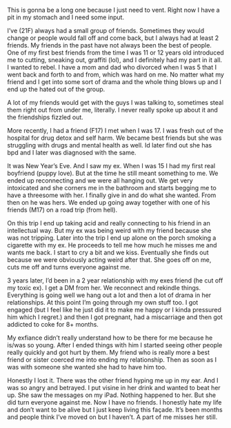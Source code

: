 This is gonna be a long one because I just need to vent. Right now I have a pit in my stomach and I need some input. 

I’ve (21F) always had a small group of friends. Sometimes they would change or people would fall off and come back, but I always had at least 2 friends. My friends in the past have not always been the best of people. One of my first best friends from the time I was 11 or 12 years old introduced me to cutting, sneaking out, graffiti (lol), and I definitely had my part in it all. I wanted to rebel. I have a mom and dad who divorced when I was 5 that I went back and forth to and from, which was hard on me. No matter what my friend and I get into some sort of drama and the whole thing blows up and I end up the hated out of the group. 

A lot of my friends would get with the guys I was talking to, sometimes steal them right out from under me, literally. I never really spoke up about it and the friendships fizzled out.

More recently, I had a friend (F17) I met when I was 17. I was fresh out of the hospital for drug detox and self harm. We became best friends but she was struggling with drugs and mental health as well. Id later find out she has bpd and I later was diagnosed with the same. 

It was New Year’s Eve. And I saw my ex. When I was 15 I had my first real boyfriend (puppy love). But at the time he still meant something to me. We ended up reconnecting and we were all hanging out. We get very intoxicated and she corners me in the bathroom and starts begging me to have a threesome with her. I finally give in and do what she wanted. From then on he was hers. We ended up going away together with one of his friends (M17) on a road trip (from hell). 

On this trip I end up taking acid and really connecting to his friend in an intellectual way. But my ex was being weird with my friend because she was not tripping. Later into the trip I end up alone on the porch smoking a cigarette with my ex. He proceeds to tell me how much he misses me and wants me back. I start to cry a bit and we kiss. Eventually she finds out because we were obviously acting weird after that. She goes off on me, cuts me off and turns everyone against me. 

3 years later, I’d been in a 2 year relationship with my exes friend (he cut off my toxic ex). I get a DM from her. We reconnect and rekindle things. Everything is going well we hang out a lot and then a lot of drama in her relationships. At this point I’m going through my own stuff too. I got engaged (but I feel like he just did it to make me happy or I kinda pressured him which I regret.) and then I got pregnant, had a miscarriage and then got addicted to coke for 8+ months. 

My exfiance didn’t really understand how to be there for me because he is/was so young. After I ended things with him I started seeing other people really quickly and got hurt by them. My friend who is really more a best friend or sister coerced me into ending my relationship. Then as soon as I was with someone she wanted she had to have him too.

Honestly I lost it. There was the other friend hyping me up in my ear. And I was so angry and betrayed. I put visine in her drink and wanted to beat her up. She saw the messages on my iPad. Nothing happened to her. But she did turn everyone against me. Now I have no friends. I honestly hate my life and don’t want to be alive but I just keep living this façade. It’s been months and people think I’ve moved on but I haven’t. A part of me misses her still.